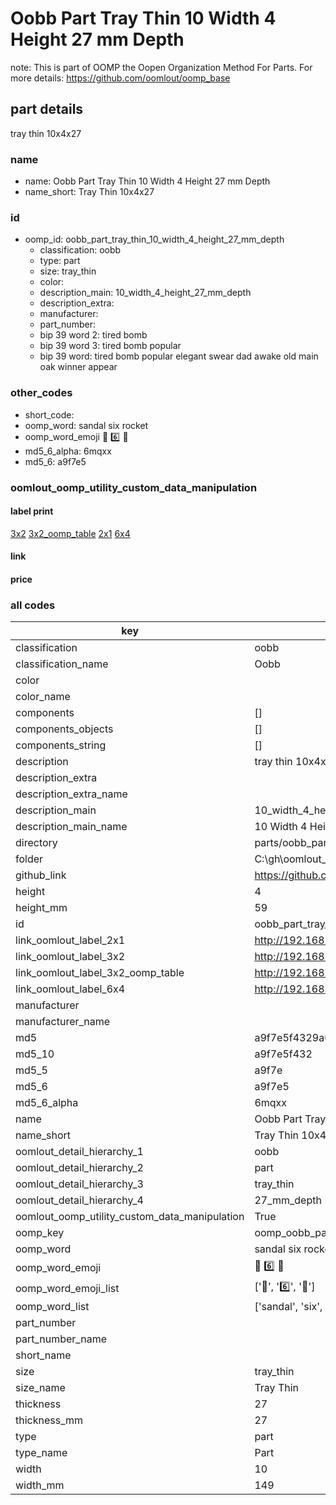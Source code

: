 # Oobb Part Tray Thin 10 Width 4 Height 27 mm Depth  

note: This is part of OOMP the Oopen Organization Method For Parts. For more details: https://github.com/oomlout/oomp_base

##  part details
  



tray thin 10x4x27



### name
* name: Oobb Part Tray Thin 10 Width 4 Height 27 mm Depth
* name_short: Tray Thin 10x4x27 
### id
* oomp_id: oobb_part_tray_thin_10_width_4_height_27_mm_depth
  * classification: oobb
  * type: part
  * size: tray_thin
  * color: 
  * description_main: 10_width_4_height_27_mm_depth
  * description_extra: 
  * manufacturer: 
  * part_number: 
  * bip 39 word 2: tired bomb
  * bip 39 word 3: tired bomb popular
  * bip 39 word: tired bomb popular elegant swear dad awake old main oak winner appear

### other_codes
* short_code: 
* oomp_word: sandal six rocket
* oomp_word_emoji :sandal: :six: :rocket:
* md5_6_alpha: 6mqxx
* md5_6: a9f7e5






### oomlout_oomp_utility_custom_data_manipulation
#### label print
[3x2](http://192.168.1.245:1112/?label=oomp%206mqxx)
[3x2_oomp_table](http://192.168.1.108:1112/?label=oomp%206mqxx)
[2x1](http://192.168.1.242:1112/?label=oomp%206mqxx)
[6x4](http://192.168.1.55:1112/?label=oomp%206mqxx)    

#### link

                              

#### price







### all codes 
| key | value |  
| --- | --- |  
| classification | oobb |  
| classification_name | Oobb |  
| color |  |  
| color_name |  |  
| components | [] |  
| components_objects | [] |  
| components_string | [] |  
| description | tray thin 10x4x27 |  
| description_extra |  |  
| description_extra_name |  |  
| description_main | 10_width_4_height_27_mm_depth |  
| description_main_name | 10 Width 4 Height 27 mm Depth |  
| directory | parts/oobb_part_tray_thin_10_width_4_height_27_mm_depth |  
| folder | C:\gh\oomlout_oobb_version_4_generated_parts\parts\oobb_part_tray_thin_10_width_4_height_27_mm_depth |  
| github_link | https://github.com/oomlout/oomlout_oomp_part_src/tree/main/parts/oobb_part_tray_thin_10_width_4_height_27_mm_depth |  
| height | 4 |  
| height_mm | 59 |  
| id | oobb_part_tray_thin_10_width_4_height_27_mm_depth |  
| link_oomlout_label_2x1 | http://192.168.1.242:1112/?label=oomp%206mqxx |  
| link_oomlout_label_3x2 | http://192.168.1.245:1112/?label=oomp%206mqxx |  
| link_oomlout_label_3x2_oomp_table | http://192.168.1.108:1112/?label=oomp%206mqxx |  
| link_oomlout_label_6x4 | http://192.168.1.55:1112/?label=oomp%206mqxx |  
| manufacturer |  |  
| manufacturer_name |  |  
| md5 | a9f7e5f4329a0204dbedc47950464f15 |  
| md5_10 | a9f7e5f432 |  
| md5_5 | a9f7e |  
| md5_6 | a9f7e5 |  
| md5_6_alpha | 6mqxx |  
| name | Oobb Part Tray Thin 10 Width 4 Height 27 mm Depth |  
| name_short | Tray Thin 10x4x27  |  
| oomlout_detail_hierarchy_1 | oobb |  
| oomlout_detail_hierarchy_2 | part |  
| oomlout_detail_hierarchy_3 | tray_thin |  
| oomlout_detail_hierarchy_4 | 27_mm_depth |  
| oomlout_oomp_utility_custom_data_manipulation | True |  
| oomp_key | oomp_oobb_part_tray_thin_10_width_4_height_27_mm_depth |  
| oomp_word | sandal six rocket |  
| oomp_word_emoji | :sandal: :six: :rocket: |  
| oomp_word_emoji_list | [':sandal:', ':six:', ':rocket:'] |  
| oomp_word_list | ['sandal', 'six', 'rocket'] |  
| part_number |  |  
| part_number_name |  |  
| short_name |  |  
| size | tray_thin |  
| size_name | Tray Thin |  
| thickness | 27 |  
| thickness_mm | 27 |  
| type | part |  
| type_name | Part |  
| width | 10 |  
| width_mm | 149 |  
